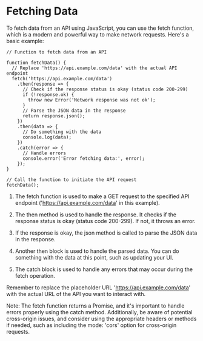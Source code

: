 # Fetching Data

To fetch data from an API using JavaScript, you can use the fetch function, which is a modern and powerful way to make network requests. Here's a basic example:

```
// Function to fetch data from an API

function fetchData() {
  // Replace 'https://api.example.com/data' with the actual API endpoint
  fetch('https://api.example.com/data')
    .then(response => {
      // Check if the response status is okay (status code 200-299)
      if (!response.ok) {
        throw new Error('Network response was not ok');
      }
      // Parse the JSON data in the response
      return response.json();
    })
    .then(data => {
      // Do something with the data
      console.log(data);
    })
    .catch(error => {
      // Handle errors
      console.error('Error fetching data:', error);
    });
}

// Call the function to initiate the API request
fetchData();
```

1. The fetch function is used to make a GET request to the specified API endpoint ('https://api.example.com/data' in this example).

2. The then method is used to handle the response. It checks if the response status is okay (status code 200-299). If not, it throws an error.

3. If the response is okay, the json method is called to parse the JSON data in the response.

4. Another then block is used to handle the parsed data. You can do something with the data at this point, such as updating your UI.

5. The catch block is used to handle any errors that may occur during the fetch operation.

Remember to replace the placeholder URL 'https://api.example.com/data' with the actual URL of the API you want to interact with.

Note: The fetch function returns a Promise, and it's important to handle errors properly using the catch method. Additionally, be aware of potential cross-origin issues, and consider using the appropriate headers or methods if needed, such as including the mode: 'cors' option for cross-origin requests.






